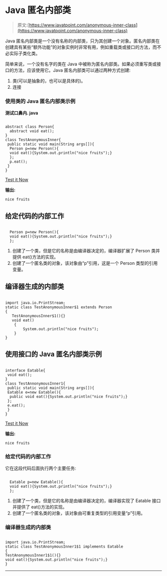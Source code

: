 # Java 匿名内部类

> 原文:[https://www.javatpoint.com/anonymous-inner-class](https://www.javatpoint.com/anonymous-inner-class)

Java 匿名内部类是一个没有名称的内部类，只为其创建一个对象。匿名内部类在创建具有某些“额外功能”的对象实例时非常有用，例如重载类或接口的方法，而不必实际子类化类。

简单来说，一个没有名字的类在 Java 中被称为匿名内部类。如果必须重写类或接口的方法，应该使用它。Java 匿名内部类可以通过两种方式创建:

1.  类(可以是抽象的，也可以是具体的)。
2.  连接

### 使用类的 Java 匿名内部类示例

**测试口鼻内. java**

```

abstract class Person{
  abstract void eat();
}
class TestAnonymousInner{
 public static void main(String args[]){
  Person p=new Person(){
  void eat(){System.out.println("nice fruits");}
  };
  p.eat();
 }
}

```

[Test it Now](https://www.javatpoint.com/opr/test.jsp?filename=TestAnnonymousInner)

**输出:**

```
nice fruits

```

## 给定代码的内部工作

```

  Person p=new Person(){
  void eat(){System.out.println("nice fruits");}
  };

```

1.  创建了一个类，但是它的名称是由编译器决定的，编译器扩展了 Person 类并提供 eat()方法的实现。
2.  创建了一个匿名类的对象，该对象由“p”引用，这是一个 Person 类型的引用变量。

## 编译器生成的内部类

```

import java.io.PrintStream;
static class TestAnonymousInner$1 extends Person
{
   TestAnonymousInner$1(){}
   void eat()
    {
        System.out.println("nice fruits");
    }
}

```

## 使用接口的 Java 匿名内部类示例

```

interface Eatable{
 void eat();
}
class TestAnnonymousInner1{
 public static void main(String args[]){
 Eatable e=new Eatable(){
  public void eat(){System.out.println("nice fruits");}
 };
 e.eat();
 }
}

```

[Test it Now](https://www.javatpoint.com/opr/test.jsp?filename=TestAnnonymousInner1)

**输出:**

```
nice fruits

```

### 给定代码的内部工作

它在这段代码后面执行两个主要任务:

```

  Eatable p=new Eatable(){
  void eat(){System.out.println("nice fruits");}
  };

```

1.  创建了一个类，但是它的名称是由编译器决定的，编译器实现了 Eatable 接口并提供了 eat()方法的实现。
2.  创建了一个匿名类的对象，该对象由可重复类型的引用变量“p”引用。

### 编译器生成的内部类

```

import java.io.PrintStream;
static class TestAnonymousInner1$1 implements Eatable
{
TestAnonymousInner1$1(){}
void eat(){System.out.println("nice fruits");}
}

```

* * *